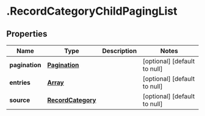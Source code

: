 # .RecordCategoryChildPagingList

## Properties
Name | Type | Description | Notes
------------ | ------------- | ------------- | -------------
**pagination** | [**Pagination**](Pagination.md) |  | [optional] [default to null]
**entries** | [**Array<RecordCategoryChildEntry>**](RecordCategoryChildEntry.md) |  | [optional] [default to null]
**source** | [**RecordCategory**](RecordCategory.md) |  | [optional] [default to null]


